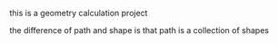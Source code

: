 this is a geometry calculation project

the difference of path and shape is that path is a collection of shapes
